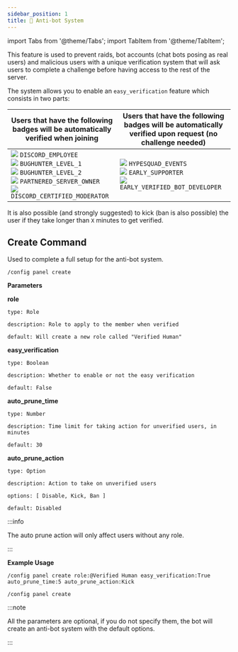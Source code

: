 ```yaml
---
sidebar_position: 1
title: 🤖 Anti-bot System
---
```


<!-- Imports -->
import Tabs from '@theme/Tabs';
import TabItem from '@theme/TabItem';

<!-- Documentation -->
This feature is used to prevent raids, bot accounts (chat bots posing as real users) and malicious users with a unique verification system that will ask users to complete a challenge before having access to the rest of the server.

The system allows you to enable an `easy_verification` feature which consists in two parts:

| Users that have the following badges will be automatically verified when joining                                                                                                                                                                                           	| Users that have the following badges will be automatically verified upon request (no challenge needed)                                                      	|
|----------------------------------------------------------------------------------------------------------------------------------------------------------------------------------------------------------------------------------------------------------------------------	|-------------------------------------------------------------------------------------------------------------------------------------------------------------	|
| ![][discord_employee] `DISCORD_EMPLOYEE` <br/> ![][bughunter_level_1] `BUGHUNTER_LEVEL_1` <br/> ![][bughunter_level_2] `BUGHUNTER_LEVEL_2` <br/> ![][partnered_server_owner] `PARTNERED_SERVER_OWNER` <br/> ![][discord_certified_moderator] `DISCORD_CERTIFIED_MODERATOR` 	| ![][hypesquad_events] `HYPESQUAD_EVENTS` <br/> ![][early_supporter] `EARLY_SUPPORTER` <br/> ![][early_verified_bot_developer] `EARLY_VERIFIED_BOT_DEVELOPER` 	|

It is also possible (and strongly suggested) to kick (ban is also possible) the user if they take longer than `X` minutes to get verified.

## Create Command

Used to complete a full setup for the anti-bot system.

```
/config panel create
```

**Parameters**

**role**

    type: Role

    description: Role to apply to the member when verified

    default: Will create a new role called "Verified Human"

**easy_verification**

    type: Boolean

    description: Whether to enable or not the easy verification

    default: False

**auto_prune_time**

    type: Number

    description: Time limit for taking action for unverified users, in minutes

    default: 30

**auto_prune_action**

    type: Option

    description: Action to take on unverified users

    options: [ Disable, Kick, Ban ]

    default: Disabled

:::info

The auto prune action will only affect users without any role.

:::

**Example Usage**

<Tabs>
<TabItem value="withparameters" label="Usage with Parameters" default>

```
/config panel create role:@Verified Human easy_verification:True auto_prune_time:5 auto_prune_action:Kick
```

</TabItem>
<TabItem value="withoutparameters" label="Usage without Parameters">

```
/config panel create
```

:::note

All the parameters are optional, if you do not specify them, the bot will create an anti-bot system with the default options.

:::

</TabItem>
</Tabs>

[discord_employee]: /img/DISCORD_EMPLOYEE.svg
[partnered_server_owner]: /img/PARTNERED_SERVER_OWNER.svg
[bughunter_level_1]: /img/BUGHUNTER_LEVEL_1.svg
[bughunter_level_2]: /img/BUGHUNTER_LEVEL_2.svg
[discord_certified_moderator]: /img/DISCORD_CERTIFIED_MODERATOR.svg
[hypesquad_events]: /img/HYPESQUAD_EVENTS.svg
[early_supporter]: /img/EARLY_SUPPORTER.svg
[early_verified_bot_developer]: /img/EARLY_VERIFIED_BOT_DEVELOPER.svg
